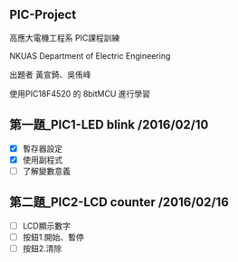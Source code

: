 ## PIC-Project

高應大電機工程系 PIC課程訓練

NKUAS Department of Electric Engineering

出題者 黃宣錡、吳侑峰

使用PIC18F4520 的 8bitMCU 進行學習

## 第一題_PIC1-LED blink                    /2016/02/10
  - [x] 暫存器設定
  - [x] 使用副程式
  - [ ] 了解變數意義
 
## 第二題_PIC2-LCD counter                  /2016/02/16
  - [ ] LCD顯示數字
  - [ ] 按鈕1.開始、暫停
  - [ ] 按鈕2.清除
